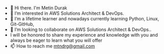 - 👋 Hi there. I'm Metin Durak
- 👀 I’m interested in AWS Solutions Architect & DevOps.
- 🌱 I’m a lifetime learner and nowadays currently learning Python, Linux, Git-GitHub,   
- 💞️ I’m looking to collaborate on AWS Solutions Architect & DevOps..
- I will be honored to share my experience and knowledge with you and always be eager to learn what you will offer
- 📫 How to reach me mtndrg@gmail.com
